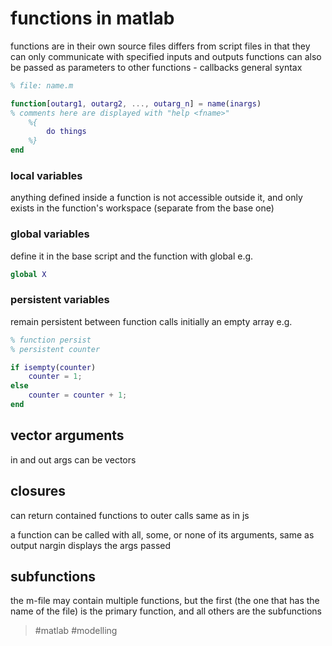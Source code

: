 # functions in matlab
functions are in their own source files
differs from script files in that they can only communicate with specified inputs and outputs
functions can also be passed as parameters to other functions - callbacks
general syntax
```matlab
% file: name.m

function[outarg1, outarg2, ..., outarg_n] = name(inargs)
% comments here are displayed with "help <fname>"
	%{
		do things
	%}
end
```

### local variables
anything defined inside a function is not accessible outside it, and only exists in the function's workspace (separate from the base one)
### global variables
define it in the base script and the function with global
e.g.
```matlab
global X
```
### persistent variables
remain persistent between function calls
initially an empty array
e.g.
```matlab
% function persist
% persistent counter

if isempty(counter)
	counter = 1;
else
	counter = counter + 1;
end
```

## vector arguments
in and out args can be vectors

## closures
can return contained functions to outer calls
same as in js

a function can be called with all, some, or none of its arguments, same as output
nargin displays the args passed

## subfunctions
the m-file may contain multiple functions, but the first (the one that has the name of the file) is the primary function, and all others are the subfunctions

> #matlab #modelling 